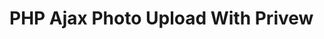 # PHP Ajax Photo Upload With Privew

<code>
<?php
if(isset($_FILES['fileUpload']))
{
    if(move_uploaded_file($_FILES['fileUpload']['tmp_name'], "upload/".$_FILES['fileUpload']['name']))
    {
        echo "Photo Upload Success...";
    }
    else {
        echo "Photo Upload Error...";
    }
    exit();
}
?>
    </code>
<!DOCTYPE html PUBLIC "-//W3C//DTD XHTML 1.0 Transitional//EN" "http://www.w3.org/TR/xhtml1/DTD/xhtml1-transitional.dtd">
<html xmlns="http://www.w3.org/1999/xhtml">
<head>
<meta http-equiv="Content-Type" content="text/html; charset=utf-8" />
    <title>Ajax  Photo Upload</title>
    <script type="text/javascript" src="https://ajax.googleapis.com/ajax/libs/jquery/1.11.3/jquery.min.js"></script>
    <script type="text/javascript">
        $(function () {
            $("#fileUpload").change(function () {
            //alert('yes');
            readURL(this);
        });
        
         function readURL(input) {
             if (input.files && input.files[0]) {
                var reader = new FileReader();

                reader.onload = function (e) {
                    $('#photo_id').attr('src', e.target.result);
                }

                reader.readAsDataURL(input.files[0]);
            }
          }
        });
        function upload()
        {
         data = new FormData($('#myform')[0]);

        $.ajax({
            url: '<?php echo $_SERVER['PHP_SELF'] ?>',
            data: data,
            processData: false,
            contentType: false,
            chatch:false,
            type: 'POST',
            success: function ( data ) {
                alert( data );
            }
        });
        }
    </script>
</head>

<body>
    <form method="post" enctype="multipart/form-data" id="myform">
        <table border="0" align="center" cellpadding="5">
            <tr>
                <td colspan="2"><h3>Photo Upload Using Ajax And Jquery</h3></td>
            </tr>
            <tr>
                <td valign="top">Preview</td>
            	<td><img id="photo_id" name="photo_id" src="#" height="150" width="150"></td>
            </tr>
            <tr>
            <td>Select File</td>
                <td><input type="file" name="fileUpload" id="fileUpload" /></td>
            </tr>
            <tr>
                <td></td>
                <td><br /><input type="button" value="Upload Photo" onclick="upload()" /></td>
            </tr>
        </table>
    </form>
</body>
</html>
